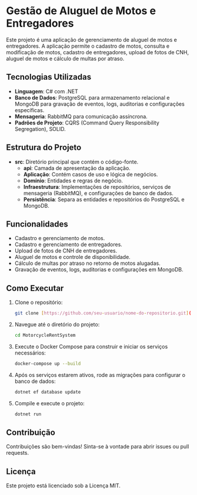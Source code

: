 # Gestão de Aluguel de Motos e Entregadores

Este projeto é uma aplicação de gerenciamento de aluguel de motos e entregadores. A aplicação permite o cadastro de motos, consulta e modificação de motos, cadastro de entregadores, upload de fotos de CNH, aluguel de motos e cálculo de multas por atraso.

## Tecnologias Utilizadas

- **Linguagem**: C# com .NET
- **Banco de Dados**: PostgreSQL para armazenamento relacional e MongoDB para gravação de eventos, logs, auditorias e configurações específicas.
- **Mensageria**: RabbitMQ para comunicação assíncrona.
- **Padrões de Projeto**: CQRS (Command Query Responsibility Segregation), SOLID.

## Estrutura do Projeto

- **src**: Diretório principal que contém o código-fonte.
  - **api**: Camada de apresentação da aplicação.
  - **Aplicação**: Contém casos de uso e lógica de negócios.
  - **Domínio**: Entidades e regras de negócio.
  - **Infraestrutura**: Implementações de repositórios, serviços de mensageria (RabbitMQ), e configurações de banco de dados.
  - **Persistência**: Separa as entidades e repositórios do PostgreSQL e MongoDB.

## Funcionalidades

- Cadastro e gerenciamento de motos.
- Cadastro e gerenciamento de entregadores.
- Upload de fotos de CNH de entregadores.
- Aluguel de motos e controle de disponibilidade.
- Cálculo de multas por atraso no retorno de motos alugadas.
- Gravação de eventos, logs, auditorias e configurações em MongoDB.

## Como Executar

1. Clone o repositório:
    ```bash
    git clone [https://github.com/seu-usuario/nome-do-repositorio.git](https://github.com/herbertmsilva/MotorcycleRentSystem)
    ```

2. Navegue até o diretório do projeto:
    ```bash
    cd MotorcycleRentSystem
    ```

3. Execute o Docker Compose para construir e iniciar os serviços necessários:
    ```bash
    docker-compose up --build
    ```

4. Após os serviços estarem ativos, rode as migrações para configurar o banco de dados:
    ```bash
    dotnet ef database update
    ```

5. Compile e execute o projeto:
    ```bash
    dotnet run
    ```

## Contribuição

Contribuições são bem-vindas! Sinta-se à vontade para abrir issues ou pull requests.

## Licença

Este projeto está licenciado sob a Licença MIT.
